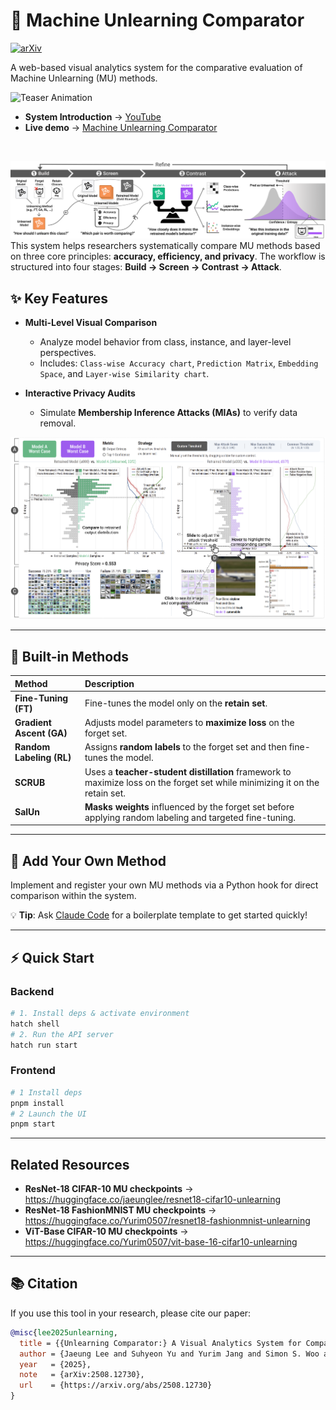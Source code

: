 # 🧹 Machine Unlearning Comparator

[![arXiv](https://img.shields.io/badge/arXiv-2508.12730-b31b1b.svg)](https://arxiv.org/abs/2508.12730)

A web-based visual analytics system for the comparative evaluation of Machine Unlearning (MU) methods.

![Teaser Animation](img/teaser.gif)

- **System Introduction** → [YouTube](https://youtu.be/yAyAYp2msDk?si=Q-8IgVlrk8uSBceu)
- **Live demo** → [Machine Unlearning Comparator](https://gnueaj.github.io/Machine-Unlearning-Comparator/) 

<br>

![Unlearning Comparator Workflow](img/fig_workflow_github.png)
This system helps researchers systematically compare MU methods based on three core principles: **accuracy, efficiency, and privacy**. The workflow is structured into four stages: **Build → Screen → Contrast → Attack**.

## ✨ Key Features

* **Multi-Level Visual Comparison**
    * Analyze model behavior from class, instance, and layer-level perspectives.
    * Includes: `Class-wise Accuracy chart`, `Prediction Matrix`, `Embedding Space`, and `Layer-wise Similarity chart`.

* **Interactive Privacy Audits**
    * Simulate **Membership Inference Attacks (MIAs)** to verify data removal.

![Privacy Attack Visualization](img/fig_attack.png)

---

## 🔧 Built-in Methods

| Method | Description |
| :--- | :--- |
| **Fine-Tuning (FT)** | Fine-tunes the model only on the **retain set**. |
| **Gradient Ascent (GA)** | Adjusts model parameters to **maximize loss** on the forget set. |
| **Random Labeling (RL)** | Assigns **random labels** to the forget set and then fine-tunes the model. |
| **SCRUB** | Uses a **teacher-student distillation** framework to maximize loss on the forget set while minimizing it on the retain set. |
| **SalUn** | **Masks weights** influenced by the forget set before applying random labeling and targeted fine-tuning. |

---

## 🔌 Add Your Own Method

Implement and register your own MU methods via a Python hook for direct comparison within the system.

💡 **Tip**: Ask [Claude Code](https://claude.ai/code) for a boilerplate template to get started quickly!

---

## ⚡ Quick Start

### Backend
```bash
# 1. Install deps & activate environment
hatch shell
# 2. Run the API server
hatch run start
```

### Frontend
```bash
# 1 Install deps
pnpm install
# 2 Launch the UI
pnpm start
```

---

## Related Resources
- **ResNet-18 CIFAR-10 MU checkpoints** → <https://huggingface.co/jaeunglee/resnet18-cifar10-unlearning>
- **ResNet-18 FashionMNIST MU checkpoints** → <https://huggingface.co/Yurim0507/resnet18-fashionmnist-unlearning>
- **ViT-Base CIFAR-10 MU checkpoints** → <https://huggingface.co/Yurim0507/vit-base-16-cifar10-unlearning>

---

## 📚 Citation

If you use this tool in your research, please cite our paper:

```bibtex
@misc{lee2025unlearning,
  title = {{Unlearning Comparator:} A Visual Analytics System for Comparative Evaluation of Machine Unlearning Methods},
  author = {Jaeung Lee and Suhyeon Yu and Yurim Jang and Simon S. Woo and Jaemin Jo},
  year   = {2025},
  note   = {arXiv:2508.12730},
  url    = {https://arxiv.org/abs/2508.12730}
}
```